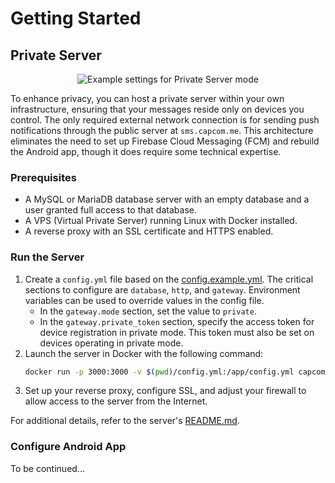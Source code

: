 # Getting Started

## Private Server

<div align="center">
    <img src="/assets/private-server.png" alt="Example settings for Private Server mode">
</div>

To enhance privacy, you can host a private server within your own infrastructure, ensuring that your messages reside only on devices you control. The only required external network connection is for sending push notifications through the public server at `sms.capcom.me`. This architecture eliminates the need to set up Firebase Cloud Messaging (FCM) and rebuild the Android app, though it does require some technical expertise.

### Prerequisites

- A MySQL or MariaDB database server with an empty database and a user granted full access to that database.
- A VPS (Virtual Private Server) running Linux with Docker installed.
- A reverse proxy with an SSL certificate and HTTPS enabled.

### Run the Server

1. Create a `config.yml` file based on the [config.example.yml](https://github.com/capcom6/sms-gateway/blob/master/configs/config.example.yml). The critical sections to configure are `database`, `http`, and `gateway`. Environment variables can be used to override values in the config file.
   - In the `gateway.mode` section, set the value to `private`.
   - In the `gateway.private_token` section, specify the access token for device registration in private mode. This token must also be set on devices operating in private mode.
2. Launch the server in Docker with the following command: 
   ```sh
   docker run -p 3000:3000 -v $(pwd)/config.yml:/app/config.yml capcom6/sms-gateway:latest
   ```
3. Set up your reverse proxy, configure SSL, and adjust your firewall to allow access to the server from the Internet.

For additional details, refer to the server's [README.md](https://github.com/capcom6/sms-gateway/blob/master/README.md).

### Configure Android App

To be continued...
